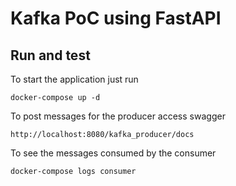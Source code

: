 #  Kafka PoC using FastAPI 

## Run and test

To start the application just run 
```
docker-compose up -d
```

To post messages for the producer access swagger 

```
http://localhost:8080/kafka_producer/docs
```

To see the messages consumed by the consumer

```
docker-compose logs consumer
```

